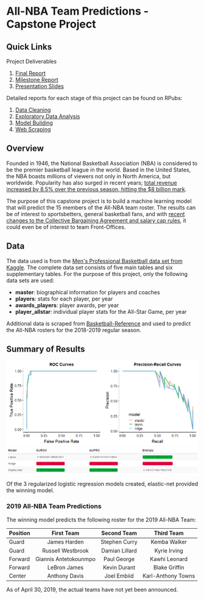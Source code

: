 # All-NBA Team Predictions - Capstone Project

## Quick Links

Project Deliverables
1. [Final Report](https://github.com/martij222/capstone-project/blob/master/final_report.md)
2. [Milestone Report](https://github.com/martij222/capstone-project/blob/master/milestone_report.md)
3. [Presentation Slides](https://github.com/martij222/capstone-project/blob/master/presentation_slides.pptx)

Detailed reports for each stage of this project can be found on RPubs:

1. [Data Cleaning](http://rpubs.com/martij222/all-nba-data-wrangling) 
2. [Exploratory Data Analysis](http://rpubs.com/martij222/all-nba-eda)
3. [Model Building](http://rpubs.com/martij222/all-nba-ml)
4. [Web Scraping](http://rpubs.com/martij222/web-scraping)

## Overview

Founded in 1946, the National Basketball Association (NBA) is considered to be the premier basketball league in the world. Based in the United States, the NBA boasts millions of viewers not only in North America, but worldwide. Popularity has also surged in recent years; [total revenue increased by 8.5% over the previous season, hitting the $8 billion mark](https://www.forbes.com/sites/kurtbadenhausen/2019/02/06/nba-team-values-2019-knicks-on-top-at-4-billion/). 

The purpose of this capstone project is to build a machine learning model that will predict the 15 members of the All-NBA team roster. The results can be of interest to sportsbetters, general basketball fans, and with [recent changes to the Collective Bargaining Agreement and salary cap rules](https://www.sportskeeda.com/basketball/all-nba-teams-the-who-what-when-why-and-how), it could even be of interest to team Front-Offices.

## Data

The data used is from the [Men's Professional Basketball data set from Kaggle](https://www.kaggle.com/open-source-sports/mens-professional-basketball). The complete data set consists of five main tables and six supplementary tables. For the purpose of this project, only the following data sets are used:

- **master**: biographical information for players and coaches
- **players**: stats for each player, per year
- **awards_players**: player awards, per year
- **player_allstar**: individual player stats for the All-Star Game, per year

Additional data is scraped from [Basketball-Reference](https://www.basketball-reference.com/leagues/NBA_2019_totals.html) and used to predict the All-NBA rosters for the 2018-2019 regular season.

## Summary of Results

![Model Metrics Comparison Plot](https://github.com/martij222/capstone-project/blob/master/graphs/model-comp-plots.png)
![Model Metrics Comparison Table](https://github.com/martij222/capstone-project/blob/master/graphs/model-comp-table.png)


Of the 3 regularized logistic regression models created, elastic-net provided the winning model.

### 2019 All-NBA Team Predictions

The winning model predicts the following roster for the 2019 All-NBA Team:

| Position      | First Team            | Second Team      | Third Team         |
|---------------|:---------------------:|:----------------:|:------------------:|
| Guard         | James Harden          | Stephen Curry    | Kemba Walker       |
| Guard         | Russell Westbrook     | Damian Lillard   | Kyrie Irving       |
| Forward       | Giannis Antetokounmpo | Paul George      | Kawhi Leonard      |
| Forward       |	LeBron James          | Kevin Durant     | Blake Griffin      |
| Center        |	Anthony Davis         | Joel Embiid      | Karl-Anthony Towns |

As of April 30, 2019, the actual teams have not yet been announced.
